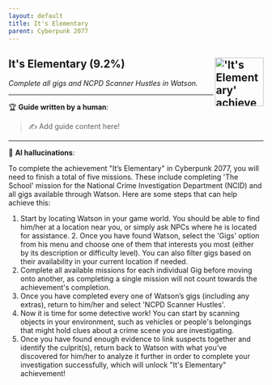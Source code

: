 ```yaml
---
layout: default
title: It's Elementary
parent: Cyberpunk 2077
---
```


## It's Elementary (9.2%) <img align="right" src="https://cdn.cloudflare.steamstatic.com/steamcommunity/public/images/apps/1091500/b7512099ad421258b91b49ab12d46ffd2bb948da.jpg" alt="'It's Elementary' achievement icon" width="96" height="96">

_Complete all gigs and NCPD Scanner Hustles in Watson._

---

:trophy: **Guide written by a human**:

> :writing_hand: Add guide content here!

---

:robot: **AI hallucinations**:

To complete the achievement "It’s Elementary" in Cyberpunk 2077, you will need to finish a total of five missions. These include completing 'The School' mission for the National Crime Investigation Department (NCID) and all gigs available through Watson. Here are some steps that can help achieve this:

1. Start by locating Watson in your game world. You should be able to find him/her at a location near you, or simply ask NPCs where he is located for assistance. 2. Once you have found Watson, select the 'Gigs' option from his menu and choose one of them that interests you most (either by its description or difficulty level). You can also filter gigs based on their availability in your current location if needed.
2. Complete all available missions for each individual Gig before moving onto another, as completing a single mission will not count towards the achievement's completion.
3. Once you have completed every one of Watson’s gigs (including any extras), return to him/her and select 'NCPD Scanner Hustles'.
4. Now it is time for some detective work! You can start by scanning objects in your environment, such as vehicles or people's belongings that might hold clues about a crime scene you are investigating.
5. Once you have found enough evidence to link suspects together and identify the culprit(s), return back to Watson with what you’ve discovered for him/her to analyze it further in order to complete your investigation successfully, which will unlock "It's Elementary" achievement!
